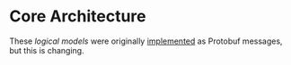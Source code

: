 <!--
    SPDX-License-Identifier: Apache-2.0

    Copyright 2023-2025 The Enola <https://enola.dev> Authors

    Licensed under the Apache License, Version 2.0 (the "License");
    you may not use this file except in compliance with the License.
    You may obtain a copy of the License at

        https://www.apache.org/licenses/LICENSE-2.0

    Unless required by applicable law or agreed to in writing, software
    distributed under the License is distributed on an "AS IS" BASIS,
    WITHOUT WARRANTIES OR CONDITIONS OF ANY KIND, either express or implied.
    See the License for the specific language governing permissions and
    limitations under the License.
-->

# Core Architecture

These _logical models_ were originally [implemented](implementation.md) as Protobuf messages, but this is changing.

<!-- TODO They are also published as JSON Schemas, for [`EntityKind`](../models/enola/schemas/EntityKind.schema.json)
and [`Type`](../models/enola/schemas/Type.schema.json) et al. -->
